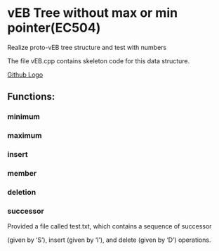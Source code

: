 # vEB Tree without max or min pointer(EC504)
Realize proto-vEB tree structure and test with numbers

The file vEB.cpp contains skeleton code for this data structure.

[Github Logo](https://github.com/ChingSsuyuan/Proto_vEB_Tree/blob/438943a4c100834007568ac14cfd0688e6df3479/Structure.png)

## Functions:

### minimum

### maximum

### insert

### member

### deletion

### successor

Provided a file called test.txt, which contains a sequence of successor

(given by ‘S’), insert (given by ‘I’), and delete (given by ‘D’) operations.

